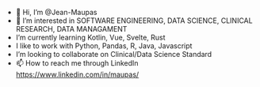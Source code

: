- 👋 Hi, I’m @Jean-Maupas
- 👀 I’m interested in SOFTWARE ENGINEERING, DATA SCIENCE, CLINICAL RESEARCH, DATA MANAGAMENT
- I’m currently learning Kotlin, Vue, Svelte, Rust
- I like to work with Python, Pandas, R, Java, Javascript
- I’m looking to collaborate on Clinical/Data Science Standard
- 📫 How to reach me through LinkedIn https://www.linkedin.com/in/maupas/

<!---
Jean-Maupas/Jean-Maupas is a ✨ special ✨ repository because its `README.md` (this file) appears on your GitHub profile.
You can click the Preview link to take a look at your changes.
--->
